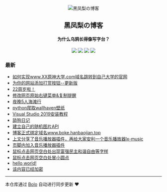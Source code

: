 <p align="center"><img alt="黑凤梨の博客" src="https://s1.ax1x.com/2020/09/04/wF7k2n.th.png"></p><h2 align="center">
黑凤梨の博客
</h2>

<h4 align="center">为什么乌鸦长得像写字台？</h4>
<p align="center"><a title="黑凤梨の博客" target="_blank" href="https://github.com/heifengli6666/bolo-blog"><img src="https://img.shields.io/github/last-commit/heifengli6666/bolo-blog.svg?style=flat-square&color=FF9900"></a>
<a title="GitHub repo size in bytes" target="_blank" href="https://github.com/heifengli6666/bolo-blog"><img src="https://img.shields.io/github/repo-size/heifengli6666/bolo-blog.svg?style=flat-square"></a>
<a title="Bolo Version" target="_blank" href="https://github.com/adlered/bolo-solo"><img src="https://img.shields.io/badge/bolo-v2.2 稳定版-f1e05a.svg?style=flat-square&color=blueviolet"></a>
<a title="Hits" target="_blank" href="https://github.com/88250/hits"><img src="https://hits.b3log.org/heifengli6666/bolo-blog.svg"></a></p>

### 最新

* [如何实现www.XX原神大学.com域名跳转到自己大学的官网](http://106.54.174.240/articles/2023/11/24/1700815888101.html)
* [为你的网站添加打赏按钮--更新版](http://106.54.174.240/articles/2023/11/10/1699619708423.html)
* [22周岁啦！](http://106.54.174.240/articles/2020/11/07/1604751902264.html)
* [修改网页原始右键菜单&复制提醒](http://106.54.174.240/articles/2020/10/06/1601994533906.html)
* [夜晚5人海滩行](http://106.54.174.240/articles/2020/10/01/1601526330322.html)
* [python爬取wallhaven壁纸](http://106.54.174.240/articles/2020/09/23/1600861774874.html)
* [Visual Studio 2019安装教程](http://106.54.174.240/articles/2020/09/17/1600326732106.html)
* [舔狗日记](http://106.54.174.240/articles/2020/09/10/1599745885516.html)
* [建立自己的随机图片API](http://106.54.174.240/articles/2020/09/08/1599540229522.html)
* [博客正式绑定域名www.boke.hanbaojian.top](http://106.54.174.240/articles/2020/09/05/1599315181886.html)
* [上文分享了音乐播放器插件，再给大家安利一个音乐播放器lx-music](http://106.54.174.240/articles/2020/09/05/1599282559863.html)
* [页脚内加入音乐播放器插件](http://106.54.174.240/music)
* [鼠标点击网页空白处出现富强民主和谐自由等字样](http://106.54.174.240/articles/2020/09/05/1599267901128.html)
* [鼠标点击网页空白处冒小圆点](http://106.54.174.240/articles/2020/09/05/1599265315675.html)
* [hello,world!](http://106.54.174.240/first)
* [该内容已经加密](http://106.54.174.240/articles/2020/09/04/1599579137573.html)



---

本仓库通过 [Bolo](https://github.com/adlered/bolo-solo) 自动进行同步更新 ❤️ 